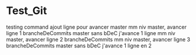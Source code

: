 # Test_Git
testing  command
ajout ligne pour avancer master 
mm niv master, avancer ligne 1 brancheDeCommits
master sans bDeC j'avance 1 ligne 
mm niv master, avancer ligne 2 brancheDeCommits
mm niv master, avancer ligne 3 brancheDeCommits
master sans bDeC j'avance 1 ligne en 2